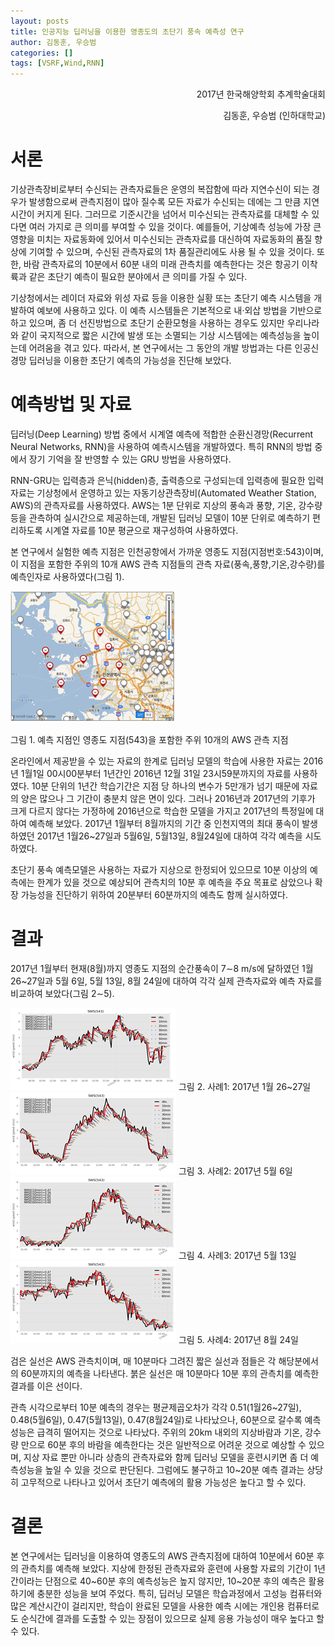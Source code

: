 ```yaml
---
layout: posts
title: 인공지능 딥러닝을 이용한 영종도의 초단기 풍속 예측성 연구
author: 김동훈, 우승범
categories: []
tags: [VSRF,Wind,RNN]
---
```


<p style="text-align:right">2017년 한국해양학회 추계학술대회</p><p style="text-align:right">김동훈, 우승범 (인하대학교)</p>

# 서론

기상관측장비로부터 수신되는 관측자료들은 운영의 복잡함에 따라 지연수신이 되는 경우가 발생함으로써 관측지점이 많아 질수록 모든 자료가 수신되는 데에는 그 만큼 지연시간이 커지게 된다. 그러므로 기준시간을 넘어서 미수신되는 관측자료를 대체할 수 있다면 여러 가지로 큰 의미를 부여할 수 있을 것이다. 예를들어, 기상예측 성능에 가장 큰 영향을 미치는 자료동화에 있어서 미수신되는 관측자료를 대신하여 자료동화의 품질 향상에 기여할 수 있으며, 수신된 관측자료의 1차 품질관리에도 사용 될 수 있을 것이다. 또한, 바람 관측자료의 10분에서 60분 내의 미래 관측치를 예측한다는 것은 항공기 이착륙과 같은 초단기 예측이 필요한 분야에서 큰 의미를 가질 수 있다.

기상청에서는 레이더 자료와 위성 자료 등을 이용한 실황 또는 초단기 예측 시스템을 개발하여 예보에 사용하고 있다. 이 예측 시스템들은 기본적으로 내·외삽 방법을 기반으로 하고 있으며, 좀 더 선진방법으로 초단기 순환모형을 사용하는 경우도 있지만 우리나라와 같이 국지적으로 짧은 시간에 발생 또는 소멸되는 기상 시스템에는 예측성능을 높이는데 어려움을 겪고 있다. 따라서, 본 연구에서는 그 동안의 개발 방법과는 다른 인공신경망 딥러닝을 이용한 초단기 예측의 가능성을 진단해 보았다.

# 예측방법 및 자료

딥러닝(Deep Learning) 방법 중에서 시계열 예측에 적합한 순환신경망(Recurrent Neural Networks, RNN)을 사용하여 예측시스템을 개발하였다. 특히 RNN의 방법 중에서 장기 기억을 잘 반영할 수 있는 GRU 방법을 사용하였다.

RNN-GRU는 입력층과 은닉(hidden)층, 출력층으로 구성되는데 입력층에 필요한 입력자료는 기상청에서 운영하고 있는 자동기상관측장비(Automated Weather  Station, AWS)의 관측자료를 사용하였다. AWS는 1분 단위로 지상의 풍속과 풍향, 기온, 강수량 등을 관측하여 실시간으로 제공하는데, 개발된 딥러닝 모델이 10분 단위로 예측하기 편리하도록 시계열 자료를 10분 평균으로 재구성하여 사용하였다.

본 연구에서 실험한 예측 지점은 인천공항에서 가까운 영종도 지점(지점번호:543)이며, 이 지점을 포함한 주위의 10개 AWS 관측 지점들의 관측 자료(풍속,풍향,기온,강수량)를 예측인자로 사용하였다(그림 1).

![image-20190402160904227](../assets/images/RNN_Wind/image-20190402160904227.png)

그림 1. 예측 지점인 영종도 지점(543)을 포함한 주위 10개의 AWS 관측 지점

온라인에서 제공받을 수 있는 자료의 한계로 딥러닝 모델의 학습에 사용한 자료는 2016년 1월1일 00시00분부터 1년간인 2016년 12월 31일 23시59분까지의 자료를 사용하였다. 10분 단위의 1년간 학습기간은 지점 당 하나의 변수가 5만개가 넘기 때문에 자료의 양은 많으나 그 기간이 충분치 않은 면이 있다. 그러나 2016년과 2017년의 기후가 크게 다르지 않다는 가정하에 2016년으로 학습한 모델을 가지고 2017년의 특정일에 대하여 예측해 보았다. 2017년 1월부터 8월까지의 기간 중 인천지역의 최대 풍속이 발생하였던 2017년 1월26~27일과 5월6일, 5월13일, 8월24일에 대하여 각각 예측을 시도하였다.

초단기 풍속 예측모델은 사용하는 자료가 지상으로 한정되어 있으므로 10분 이상의 예측에는 한계가 있을 것으로 예상되어 관측치의 10분 후 예측을 주요 목표로 삼았으나 확장 가능성을 진단하기 위하여 20분부터 60분까지의 예측도 함께 실시하였다.

# 결과

2017년 1월부터 현재(8월)까지 영종도 지점의 순간풍속이 7∼8 m/s에 달하였던 1월 26~27일과 5월 6일, 5월 13일, 8월 24일에 대하여 각각 실제 관측자료와 예측 자료를 비교하여 보았다(그림 2∼5).

![image-20190402161157942](../assets/images/RNN_Wind/image-20190402161157942.png)
 그림 2. 사례1: 2017년 1월 26~27일
![image-20190402161223592](../assets/images/RNN_Wind/image-20190402161223592.png)
 그림 3. 사례2: 2017년 5월 6일
![image-20190402161249889](../assets/images/RNN_Wind/image-20190402161249889.png)
 그림 4. 사례3: 2017년 5월 13일
![image-20190402161311839](../assets/images/RNN_Wind/image-20190402161311839.png)
그림 5. 사례4: 2017년 8월 24일

검은 실선은 AWS 관측치이며, 매 10분마다 그려진 짧은 실선과 점들은 각 해당분에서의 60분까지의 예측을 나타낸다. 붉은 실선은 매 10분마다 10분 후의 관측치를 예측한 결과를 이은 선이다.

관측 시각으로부터 10분 예측의 경우는 평균제곱오차가 각각 0.51(1월26~27일), 0.48(5월6일), 0.47(5월13일), 0.47(8월24일)로 나타났으나, 60분으로 갈수록 예측성능은 급격히 떨어지는 것으로 나타났다. 주위의 20km 내외의 지상바람과 기온, 강수량 만으로 60분 후의 바람을 예측한다는 것은 일반적으로 어려운 것으로 예상할 수 있으며, 지상 자료 뿐만 아니라 상층의 관측자료와 함께 딥러닝 모델을 훈련시키면 좀 더 예측성능을 높일 수 있을 것으로 판단된다. 그럼에도 불구하고 10~20분 예측 결과는 상당히 고무적으로 나타나고 있어서 초단기 예측에의 활용 가능성은 높다고 할 수 있다.

# 결론

본 연구에서는 딥러닝을 이용하여 영종도의 AWS 관측지점에 대하여 10분에서 60분 후의 관측치를 예측해 보았다. 지상에 한정된 관측자료와 훈련에 사용할 자료의 기간이 1년간이라는 단점으로 40~60분 후의 예측성능은 높지 않지만, 10~20분 후의 예측은 활용하기에 충분한 성능을 보여 주었다. 특히, 딥러닝 모델은 학습과정에서 고성능 컴퓨터와 많은 계산시간이 걸리지만, 학습이 완료된 모델을 사용한 예측 시에는 개인용 컴퓨터로도 순식간에 결과를 도출할 수 있는 장점이 있으므로 실제 응용 가능성이 매우 높다고 할 수 있다.